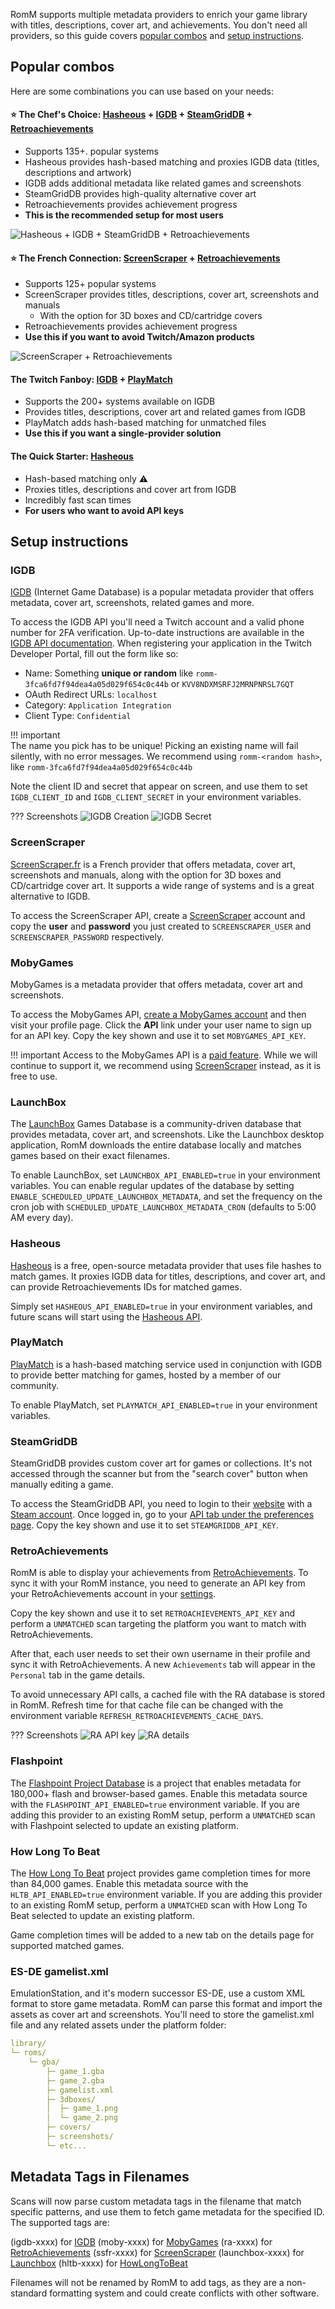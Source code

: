 <!-- trunk-ignore-all(markdownlint/MD001) -->
<!-- trunk-ignore-all(markdownlint/MD041) -->

RomM supports multiple metadata providers to enrich your game library with titles, descriptions, cover art, and achievements. You don't need all providers, so this guide covers [popular combos](#popular-combos) and [setup instructions](#setup-instructions).

## Popular combos

Here are some combinations you can use based on your needs:

#### ⭐ The Chef's Choice: [Hasheous](#hasheous) + [IGDB](#igdb) + [SteamGridDB](#steamgriddb) + [Retroachievements](#retroachievements)

- Supports 135+. popular systems
- Hasheous provides hash-based matching and proxies IGDB data (titles, descriptions and artwork)
- IGDB adds additional metadata like related games and screenshots
- SteamGridDB provides high-quality alternative cover art
- Retroachievements provides achievement progress
- **This is the recommended setup for most users**

![Hasheous + IGDB + SteamGridDB + Retroachievements](../resources/metadata_providers/2dcovers.png)

#### ⭐ The French Connection: [ScreenScraper](#screenscraper) + [Retroachievements](#retroachievements)

- Supports 125+ popular systems
- ScreenScraper provides titles, descriptions, cover art, screenshots and manuals
    - With the option for 3D boxes and CD/cartridge covers
- Retroachievements provides achievement progress
- **Use this if you want to avoid Twitch/Amazon products**

![ScreenScraper + Retroachievements](../resources/metadata_providers/3dboxes.png)

#### The Twitch Fanboy: [IGDB](#igdb) + [PlayMatch](#playmatch)

- Supports the 200+ systems available on IGDB
- Provides titles, descriptions, cover art and related games from IGDB
- PlayMatch adds hash-based matching for unmatched files
- **Use this if you want a single-provider solution**

#### The Quick Starter: [Hasheous](#hasheous)

- Hash-based matching only ⚠️
- Proxies titles, descriptions and cover art from IGDB
- Incredibly fast scan times
- **For users who want to avoid API keys**

## Setup instructions

### IGDB

[IGDB](https://www.igdb.com/) (Internet Game Database) is a popular metadata provider that offers metadata, cover art, screenshots, related games and more.

To access the IGDB API you'll need a Twitch account and a valid phone number for 2FA verification. Up-to-date instructions are available in the [IGDB API documentation](https://api-docs.igdb.com/#account-creation). When registering your application in the Twitch Developer Portal, fill out the form like so:

- Name: Something **unique or random** like `romm-3fca6fd7f94dea4a05d029f654c0c44b` or `KVV8NDXMSRFJ2MRNPNRSL7GQT`
- OAuth Redirect URLs: `localhost`
- Category: `Application Integration`
- Client Type: `Confidential`

<!-- prettier-ignore -->
!!! important  
    The name you pick has to be unique! Picking an existing name will fail silently, with no error messages. We recommend using `romm-<random hash>`, like `romm-3fca6fd7f94dea4a05d029f654c0c44b`

Note the client ID and secret that appear on screen, and use them to set `IGDB_CLIENT_ID` and `IGDB_CLIENT_SECRET` in your environment variables.

<!-- prettier-ignore -->
??? Screenshots
    ![IGDB Creation](../resources/metadata_providers/1-igdb.png)
    ![IGDB Secret](../resources/metadata_providers/2-igdb.png)

### ScreenScraper

[ScreenScraper.fr](https://screenscraper.fr/) is a French provider that offers metadata, cover art, screenshots and manuals, along with the option for 3D boxes and CD/cartridge cover art. It supports a wide range of systems and is a great alternative to IGDB.

To access the ScreenScraper API, create a [ScreenScraper](https://www.screenscraper.fr/membreinscription.php) account and copy the **user** and **password** you just created to `SCREENSCRAPER_USER` and `SCREENSCRAPER_PASSWORD` respectively.

### MobyGames

MobyGames is a metadata provider that offers metadata, cover art and screenshots.

To access the MobyGames API, [create a MobyGames account](https://www.mobygames.com/user/register/) and then visit your profile page. Click the **API** link under your user name to sign up for an API key. Copy the key shown and use it to set `MOBYGAMES_API_KEY`.

<!-- prettier-ignore -->
!!! important
    Access to the MobyGames API is a [paid feature](https://www.mobygames.com/info/api/#non-commercial). While we will continue to support it, we recommend using [ScreenScraper](#screenscraper) instead, as it is free to use.

### LaunchBox

The [LaunchBox](https://gamesdb.launchbox-app.com/) Games Database is a community-driven database that provides metadata, cover art, and screenshots. Like the Launchbox desktop application, RomM downloads the entire database locally and matches games based on their exact filenames.

To enable LaunchBox, set `LAUNCHBOX_API_ENABLED=true` in your environment variables. You can enable regular updates of the database by setting `ENABLE_SCHEDULED_UPDATE_LAUNCHBOX_METADATA`, and set the frequency on the cron job with `SCHEDULED_UPDATE_LAUNCHBOX_METADATA_CRON` (defaults to 5:00 AM every day).

### Hasheous

[Hasheous](https://hasheous.org/) is a free, open-source metadata provider that uses file hashes to match games. It proxies IGDB data for titles, descriptions, and cover art, and can provide Retroachievements IDs for matched games.

Simply set `HASHEOUS_API_ENABLED=true` in your environment variables, and future scans will start using the [Hasheous API](https://hasheous.org/swagger/index.html).

### PlayMatch

[PlayMatch](https://github.com/RetroRealm/playmatch) is a hash-based matching service used in conjunction with IGDB to provide better matching for games, hosted by a member of our community.

To enable PlayMatch, set `PLAYMATCH_API_ENABLED=true` in your environment variables.

### SteamGridDB

SteamGridDB provides custom cover art for games or collections. It's not accessed through the scanner but from the "search cover" button when manually editing a game.

To access the SteamGridDB API, you need to login to their [website](https://www.steamgriddb.com/) with a [Steam account](https://store.steampowered.com/join). Once logged in, go to your [API tab under the preferences page](https://www.steamgriddb.com/profile/preferences/api). Copy the key shown and use it to set `STEAMGRIDDB_API_KEY`.

### RetroAchievements

RomM is able to display your achievements from [RetroAchievements](https://retroachievements.org/). To sync it with your RomM instance, you need to generate an API key from your RetroAchievements account in your [settings](https://retroachievements.org/settings).

Copy the key shown and use it to set `RETROACHIEVEMENTS_API_KEY` and perform a `UNMATCHED` scan targeting the platform you want to match with RetroAchievements.

After that, each user needs to set their own username in their profile and sync it with RetroAchievements. A new `Achievements` tab will appear in the `Personal` tab in the game details.

To avoid unnecessary API calls, a cached file with the RA database is stored in RomM. Refresh time for that cache file can be changed with the environment variable `REFRESH_RETROACHIEVEMENTS_CACHE_DAYS`.

<!-- prettier-ignore -->
??? Screenshots
    ![RA API key](../resources/metadata_providers/1-ra.png)
    ![RA details](../resources/metadata_providers/2-ra.png)

### Flashpoint

The [Flashpoint Project Database](https://flashpointproject.github.io/flashpoint-database/) is a project that enables metadata for 180,000+ flash and browser-based games. Enable this metadata source with the `FLASHPOINT_API_ENABLED=true` environment variable. If you are adding this provider to an existing RomM setup, perform a `UNMATCHED` scan with Flashpoint selected to update an existing platform.

### How Long To Beat

The [How Long To Beat](https://howlongtobeat.com/) project provides game completion times for more than 84,000 games. Enable this metadata source with the `HLTB_API_ENABLED=true` environment variable. If you are adding this provider to an existing RomM setup, perform a `UNMATCHED` scan with How Long To Beat selected to update an existing platform.

Game completion times will be added to a new tab on the details page for supported matched games.

### ES-DE gamelist.xml

EmulationStation, and it's modern successor ES-DE, use a custom XML format to store game metadata. RomM can parse this format and import the assets as cover art and screenshots. You'll need to store the gamelist.xml file and any related assets under the platform folder:

```yaml
library/
└─ roms/
    └─ gba/
        ├─ game_1.gba
        ├─ game_2.gba
        ├─ gamelist.xml
        ├─ 3dboxes/
        │  ├─ game_1.png
        │  └─ game_2.png
        ├─ covers/
        ├─ screenshots/
        └─ etc...
```

## Metadata Tags in Filenames

Scans will now parse custom metadata tags in the filename that match specific patterns, and use them to fetch game metadata for the specified ID. The supported tags are:

(igdb-xxxx) for [IGDB](https://www.igdb.com/)
(moby-xxxx) for [MobyGames](https://www.mobygames.com/)
(ra-xxxx) for [RetroAchievements](https://retroachievements.org/)
(ssfr-xxxx) for [ScreenScraper](https://screenscraper.fr/)
(launchbox-xxxx) for [Launchbox](https://gamesdb.launchbox-app.com/)
(hltb-xxxx) for [HowLongToBeat](https://howlongtobeat.com/)

Filenames will not be renamed by RomM to add tags, as they are a non-standard formatting system and could create conflicts with other software.
